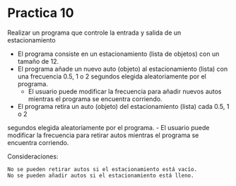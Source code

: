 # Practica 10
Realizar un programa que controle la entrada y salida de un estacionamiento 
- El programa consiste en un estacionamiento (lista de objetos) con un tamaño de 12. 
- El programa añade un nuevo auto (objeto) al estacionamiento (lista) con una frecuencia 0.5, 1 o 2 segundos elegida aleatoriamente por el programa.
    - El usuario puede modificar la frecuencia para añadir nuevos autos mientras el programa se encuentra corriendo.
- El programa retira un auto (objeto) del estacionamiento (lista) cada 0.5, 1 o 2 

segundos elegida aleatoriamente por el programa.
    - El usuario puede modificar la frecuencia para retirar autos mientras el programa se encuentra corriendo.

Consideraciones:

    No se pueden retirar autos si el estacionamiento está vacío.
    No se pueden añadir autos si el estacionamiento está lleno.
